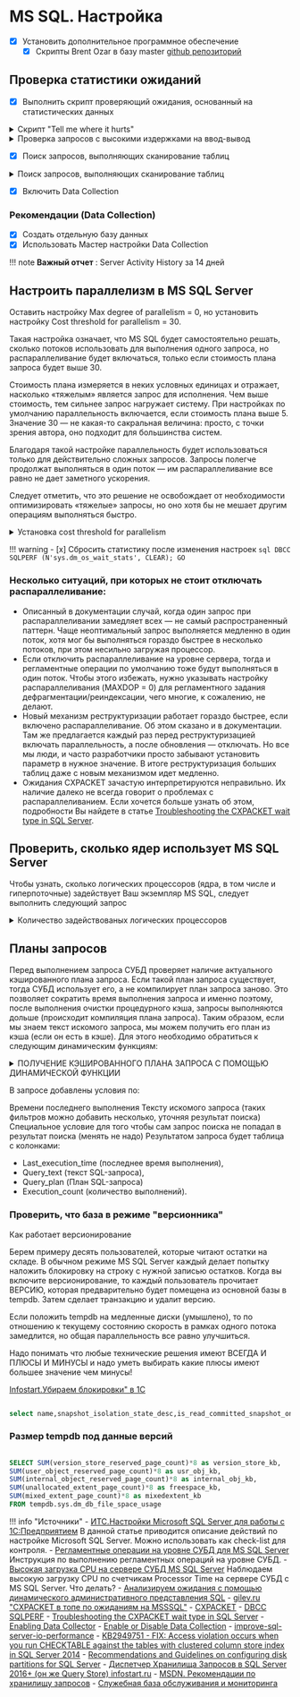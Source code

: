 # MS SQL. Настройка

- [x] Установить дополнительное программное обеспечение
    - [x] Скрипты Brent Ozar в базу master [github репозиторий](https://github.com/BrentOzarULTD/SQL-Server-First-Responder-Kit)

## Проверка статистики ожиданий

- [x] Выполнить скрипт проверяющий ожидания, основанный на статистических данных

<details>
  <summary>Скрипт "Tell me where it hurts"</summary>

``` sql 
-- Last updated October 1, 2021
WITH [Waits] AS
    (SELECT
        [wait_type],
        [wait_time_ms] / 1000.0 AS [WaitS],
        ([wait_time_ms] - [signal_wait_time_ms]) / 1000.0 AS [ResourceS],
        [signal_wait_time_ms] / 1000.0 AS [SignalS],
        [waiting_tasks_count] AS [WaitCount],
        100.0 * [wait_time_ms] / SUM ([wait_time_ms]) OVER() AS [Percentage],
        ROW_NUMBER() OVER(ORDER BY [wait_time_ms] DESC) AS [RowNum]
    FROM sys.dm_os_wait_stats
    WHERE [wait_type] NOT IN (
        -- These wait types are almost 100% never a problem and so they are
        -- filtered out to avoid them skewing the results. Click on the URL
        -- for more information.
        N'BROKER_EVENTHANDLER', -- https://www.sqlskills.com/help/waits/BROKER_EVENTHANDLER
        N'BROKER_RECEIVE_WAITFOR', -- https://www.sqlskills.com/help/waits/BROKER_RECEIVE_WAITFOR
        N'BROKER_TASK_STOP', -- https://www.sqlskills.com/help/waits/BROKER_TASK_STOP
        N'BROKER_TO_FLUSH', -- https://www.sqlskills.com/help/waits/BROKER_TO_FLUSH
        N'BROKER_TRANSMITTER', -- https://www.sqlskills.com/help/waits/BROKER_TRANSMITTER
        N'CHECKPOINT_QUEUE', -- https://www.sqlskills.com/help/waits/CHECKPOINT_QUEUE
        N'CHKPT', -- https://www.sqlskills.com/help/waits/CHKPT
        N'CLR_AUTO_EVENT', -- https://www.sqlskills.com/help/waits/CLR_AUTO_EVENT
        N'CLR_MANUAL_EVENT', -- https://www.sqlskills.com/help/waits/CLR_MANUAL_EVENT
        N'CLR_SEMAPHORE', -- https://www.sqlskills.com/help/waits/CLR_SEMAPHORE
 
        -- Maybe comment this out if you have parallelism issues
        N'CXCONSUMER', -- https://www.sqlskills.com/help/waits/CXCONSUMER
 
        -- Maybe comment these four out if you have mirroring issues
        N'DBMIRROR_DBM_EVENT', -- https://www.sqlskills.com/help/waits/DBMIRROR_DBM_EVENT
        N'DBMIRROR_EVENTS_QUEUE', -- https://www.sqlskills.com/help/waits/DBMIRROR_EVENTS_QUEUE
        N'DBMIRROR_WORKER_QUEUE', -- https://www.sqlskills.com/help/waits/DBMIRROR_WORKER_QUEUE
        N'DBMIRRORING_CMD', -- https://www.sqlskills.com/help/waits/DBMIRRORING_CMD
        N'DIRTY_PAGE_POLL', -- https://www.sqlskills.com/help/waits/DIRTY_PAGE_POLL
        N'DISPATCHER_QUEUE_SEMAPHORE', -- https://www.sqlskills.com/help/waits/DISPATCHER_QUEUE_SEMAPHORE
        N'EXECSYNC', -- https://www.sqlskills.com/help/waits/EXECSYNC
        N'FSAGENT', -- https://www.sqlskills.com/help/waits/FSAGENT
        N'FT_IFTS_SCHEDULER_IDLE_WAIT', -- https://www.sqlskills.com/help/waits/FT_IFTS_SCHEDULER_IDLE_WAIT
        N'FT_IFTSHC_MUTEX', -- https://www.sqlskills.com/help/waits/FT_IFTSHC_MUTEX
  
       -- Maybe comment these six out if you have AG issues
        N'HADR_CLUSAPI_CALL', -- https://www.sqlskills.com/help/waits/HADR_CLUSAPI_CALL
        N'HADR_FILESTREAM_IOMGR_IOCOMPLETION', -- https://www.sqlskills.com/help/waits/HADR_FILESTREAM_IOMGR_IOCOMPLETION
        N'HADR_LOGCAPTURE_WAIT', -- https://www.sqlskills.com/help/waits/HADR_LOGCAPTURE_WAIT
        N'HADR_NOTIFICATION_DEQUEUE', -- https://www.sqlskills.com/help/waits/HADR_NOTIFICATION_DEQUEUE
        N'HADR_TIMER_TASK', -- https://www.sqlskills.com/help/waits/HADR_TIMER_TASK
        N'HADR_WORK_QUEUE', -- https://www.sqlskills.com/help/waits/HADR_WORK_QUEUE
 
        N'KSOURCE_WAKEUP', -- https://www.sqlskills.com/help/waits/KSOURCE_WAKEUP
        N'LAZYWRITER_SLEEP', -- https://www.sqlskills.com/help/waits/LAZYWRITER_SLEEP
        N'LOGMGR_QUEUE', -- https://www.sqlskills.com/help/waits/LOGMGR_QUEUE
        N'MEMORY_ALLOCATION_EXT', -- https://www.sqlskills.com/help/waits/MEMORY_ALLOCATION_EXT
        N'ONDEMAND_TASK_QUEUE', -- https://www.sqlskills.com/help/waits/ONDEMAND_TASK_QUEUE
        N'PARALLEL_REDO_DRAIN_WORKER', -- https://www.sqlskills.com/help/waits/PARALLEL_REDO_DRAIN_WORKER
        N'PARALLEL_REDO_LOG_CACHE', -- https://www.sqlskills.com/help/waits/PARALLEL_REDO_LOG_CACHE
        N'PARALLEL_REDO_TRAN_LIST', -- https://www.sqlskills.com/help/waits/PARALLEL_REDO_TRAN_LIST
        N'PARALLEL_REDO_WORKER_SYNC', -- https://www.sqlskills.com/help/waits/PARALLEL_REDO_WORKER_SYNC
        N'PARALLEL_REDO_WORKER_WAIT_WORK', -- https://www.sqlskills.com/help/waits/PARALLEL_REDO_WORKER_WAIT_WORK
        N'PREEMPTIVE_OS_FLUSHFILEBUFFERS', -- https://www.sqlskills.com/help/waits/PREEMPTIVE_OS_FLUSHFILEBUFFERS
        N'PREEMPTIVE_XE_GETTARGETSTATE', -- https://www.sqlskills.com/help/waits/PREEMPTIVE_XE_GETTARGETSTATE
        N'PVS_PREALLOCATE', -- https://www.sqlskills.com/help/waits/PVS_PREALLOCATE
        N'PWAIT_ALL_COMPONENTS_INITIALIZED', -- https://www.sqlskills.com/help/waits/PWAIT_ALL_COMPONENTS_INITIALIZED
        N'PWAIT_DIRECTLOGCONSUMER_GETNEXT', -- https://www.sqlskills.com/help/waits/PWAIT_DIRECTLOGCONSUMER_GETNEXT
        N'QDS_PERSIST_TASK_MAIN_LOOP_SLEEP', -- https://www.sqlskills.com/help/waits/QDS_PERSIST_TASK_MAIN_LOOP_SLEEP
        N'QDS_ASYNC_QUEUE', -- https://www.sqlskills.com/help/waits/QDS_ASYNC_QUEUE
        N'QDS_CLEANUP_STALE_QUERIES_TASK_MAIN_LOOP_SLEEP',
            -- https://www.sqlskills.com/help/waits/QDS_CLEANUP_STALE_QUERIES_TASK_MAIN_LOOP_SLEEP
        N'QDS_SHUTDOWN_QUEUE', -- https://www.sqlskills.com/help/waits/QDS_SHUTDOWN_QUEUE
        N'REDO_THREAD_PENDING_WORK', -- https://www.sqlskills.com/help/waits/REDO_THREAD_PENDING_WORK
        N'REQUEST_FOR_DEADLOCK_SEARCH', -- https://www.sqlskills.com/help/waits/REQUEST_FOR_DEADLOCK_SEARCH
        N'RESOURCE_QUEUE', -- https://www.sqlskills.com/help/waits/RESOURCE_QUEUE
        N'SERVER_IDLE_CHECK', -- https://www.sqlskills.com/help/waits/SERVER_IDLE_CHECK
        N'SLEEP_BPOOL_FLUSH', -- https://www.sqlskills.com/help/waits/SLEEP_BPOOL_FLUSH
        N'SLEEP_DBSTARTUP', -- https://www.sqlskills.com/help/waits/SLEEP_DBSTARTUP
        N'SLEEP_DCOMSTARTUP', -- https://www.sqlskills.com/help/waits/SLEEP_DCOMSTARTUP
        N'SLEEP_MASTERDBREADY', -- https://www.sqlskills.com/help/waits/SLEEP_MASTERDBREADY
        N'SLEEP_MASTERMDREADY', -- https://www.sqlskills.com/help/waits/SLEEP_MASTERMDREADY
        N'SLEEP_MASTERUPGRADED', -- https://www.sqlskills.com/help/waits/SLEEP_MASTERUPGRADED
        N'SLEEP_MSDBSTARTUP', -- https://www.sqlskills.com/help/waits/SLEEP_MSDBSTARTUP
        N'SLEEP_SYSTEMTASK', -- https://www.sqlskills.com/help/waits/SLEEP_SYSTEMTASK
        N'SLEEP_TASK', -- https://www.sqlskills.com/help/waits/SLEEP_TASK
        N'SLEEP_TEMPDBSTARTUP', -- https://www.sqlskills.com/help/waits/SLEEP_TEMPDBSTARTUP
        N'SNI_HTTP_ACCEPT', -- https://www.sqlskills.com/help/waits/SNI_HTTP_ACCEPT
        N'SOS_WORK_DISPATCHER', -- https://www.sqlskills.com/help/waits/SOS_WORK_DISPATCHER
        N'SP_SERVER_DIAGNOSTICS_SLEEP', -- https://www.sqlskills.com/help/waits/SP_SERVER_DIAGNOSTICS_SLEEP
        N'SQLTRACE_BUFFER_FLUSH', -- https://www.sqlskills.com/help/waits/SQLTRACE_BUFFER_FLUSH
        N'SQLTRACE_INCREMENTAL_FLUSH_SLEEP', -- https://www.sqlskills.com/help/waits/SQLTRACE_INCREMENTAL_FLUSH_SLEEP
        N'SQLTRACE_WAIT_ENTRIES', -- https://www.sqlskills.com/help/waits/SQLTRACE_WAIT_ENTRIES
        N'VDI_CLIENT_OTHER', -- https://www.sqlskills.com/help/waits/VDI_CLIENT_OTHER
        N'WAIT_FOR_RESULTS', -- https://www.sqlskills.com/help/waits/WAIT_FOR_RESULTS
        N'WAITFOR', -- https://www.sqlskills.com/help/waits/WAITFOR
        N'WAITFOR_TASKSHUTDOWN', -- https://www.sqlskills.com/help/waits/WAITFOR_TASKSHUTDOWN
        N'WAIT_XTP_RECOVERY', -- https://www.sqlskills.com/help/waits/WAIT_XTP_RECOVERY
        N'WAIT_XTP_HOST_WAIT', -- https://www.sqlskills.com/help/waits/WAIT_XTP_HOST_WAIT
        N'WAIT_XTP_OFFLINE_CKPT_NEW_LOG', -- https://www.sqlskills.com/help/waits/WAIT_XTP_OFFLINE_CKPT_NEW_LOG
        N'WAIT_XTP_CKPT_CLOSE', -- https://www.sqlskills.com/help/waits/WAIT_XTP_CKPT_CLOSE
        N'XE_DISPATCHER_JOIN', -- https://www.sqlskills.com/help/waits/XE_DISPATCHER_JOIN
        N'XE_DISPATCHER_WAIT', -- https://www.sqlskills.com/help/waits/XE_DISPATCHER_WAIT
        N'XE_TIMER_EVENT' -- https://www.sqlskills.com/help/waits/XE_TIMER_EVENT
        )
    AND [waiting_tasks_count] > 0
    )
SELECT
    MAX ([W1].[wait_type]) AS [WaitType],
    CAST (MAX ([W1].[WaitS]) AS DECIMAL (16,2)) AS [Wait_S],
    CAST (MAX ([W1].[ResourceS]) AS DECIMAL (16,2)) AS [Resource_S],
    CAST (MAX ([W1].[SignalS]) AS DECIMAL (16,2)) AS [Signal_S],
    MAX ([W1].[WaitCount]) AS [WaitCount],
    CAST (MAX ([W1].[Percentage]) AS DECIMAL (5,2)) AS [Percentage],
    CAST ((MAX ([W1].[WaitS]) / MAX ([W1].[WaitCount])) AS DECIMAL (16,4)) AS [AvgWait_S],
    CAST ((MAX ([W1].[ResourceS]) / MAX ([W1].[WaitCount])) AS DECIMAL (16,4)) AS [AvgRes_S],
    CAST ((MAX ([W1].[SignalS]) / MAX ([W1].[WaitCount])) AS DECIMAL (16,4)) AS [AvgSig_S],
    CAST ('https://www.sqlskills.com/help/waits/' + MAX ([W1].[wait_type]) as XML) AS [Help/Info URL]
FROM [Waits] AS [W1]
INNER JOIN [Waits] AS [W2] ON [W2].[RowNum] <= [W1].[RowNum]
GROUP BY [W1].[RowNum]
HAVING SUM ([W2].[Percentage]) - MAX( [W1].[Percentage] ) < 95; -- percentage threshold
GO

```
</details>

<details>  
  <summary>Проверка запросов с высокими издержками на ввод-вывод</summary>

``` sql
SELECT TOP 100
    [Average IO] = (total_logical_reads + total_logical_writes) / qs.execution_count
, [Total IO] = (total_logical_reads + total_logical_writes)
, [Execution count] = qs.execution_count
, [Inpidual Query] = SUBSTRING (qt.text,qs.statement_start_offset/2, 
(CASE WHEN qs.statement_end_offset = -1 
THEN LEN(CONVERT(NVARCHAR(MAX), qt.text)) * 2 
ELSE qs.statement_end_offset END - qs.statement_start_offset)/2) 
, [Parent Query] = qt.text
, DatabaseName = DB_NAME(qt.dbid)
FROM sys.dm_exec_query_stats qs
CROSS APPLY sys.dm_exec_sql_text(qs.sql_handle) as qt
ORDER BY [Average IO] DESC;
```
</details>

- [x] Поиск запросов, выполняющих сканирование таблиц 

<details>  
  <summary>Поиск запросов, выполняющих сканирование таблиц</summary>

``` sql
SELECT o.name AS [Table_Name], x.name AS [Index_Name],
       i.partition_number AS [Partition],
       i.index_id AS [Index_ID], x.type_desc AS [Index_Type],
       i.range_scan_count * 100.0 /
           (i.range_scan_count + i.leaf_insert_count
            + i.leaf_delete_count + i.leaf_update_count
            + i.leaf_page_merge_count + i.singleton_lookup_count
           ) AS [Percent_Scan]
FROM sys.dm_db_index_operational_stats (db_id(), NULL, NULL, NULL) i
JOIN sys.objects o ON o.object_id = i.object_id
JOIN sys.indexes x ON x.object_id = i.object_id AND x.index_id = i.index_id
WHERE (i.range_scan_count + i.leaf_insert_count
       + i.leaf_delete_count + leaf_update_count
       + i.leaf_page_merge_count + i.singleton_lookup_count) != 0
AND objectproperty(i.object_id,'IsUserTable') = 1
ORDER BY [Percent_Scan] ESC
```
</details>


- [x] Включить Data Collection

### Рекомендации (Data Collection)

- [x] Создать отдельную базу данных
- [x] Использовать Мастер настройки Data Collection

!!! note 
    **Важный отчет** : Server Activity History за 14 дней


## Настроить параллелизм в MS SQL Server

Оставить настройку Max degree of parallelism = 0, но установить настройку Cost threshold for parallelism = 30.

Такая настройка означает, что MS SQL будет самостоятельно решать, сколько потоков использовать для выполнения одного запроса, но распараллеливание будет включаться, только если стоимость плана запроса будет выше 30.

Стоимость плана измеряется в неких условных единицах и отражает, насколько «тяжелым» является запрос для исполнения. Чем выше стоимость, тем сильнее запрос нагружает систему. При настройках по умолчанию параллельность включается, если стоимость плана выше 5. Значение 30 — не какая-то сакральная величина: просто, с точки зрения автора, оно подходит для большинства систем.

Благодаря такой настройке параллельность будет использоваться только для действительно сложных запросов. Запросы полегче продолжат выполняться в один поток — им распараллеливание все равно не дает заметного ускорения.

Следует отметить, что это решение не освобождает от необходимости оптимизировать «тяжелые» запросы, но оно хотя бы не мешает другим операциям выполняться быстро.
<details>  
  <summary>Установка cost threshold for parallelism</summary>

``` SQL 
  EXEC sys.sp_configure N'show advanced options', N'1' RECONFIGURE WITH OVERRIDE
  GO
  EXEC sys.sp_configure N'cost threshold for parallelism', N'30'
  GO
  RECONFIGURE WITH OVERRIDE
  GO
  EXEC sys.sp_configure N'show advanced options', N'0' RECONFIGURE WITH OVERRIDE
  GO

```
</details>

!!! warning
    - [x] Сбросить статистику после изменения настроек
    ``` sql
    DBCC SQLPERF (N'sys.dm_os_wait_stats', CLEAR);
    GO
    ```

### Несколько ситуаций, при которых не стоит отключать распараллеливание:

- Описанный в документации случай, когда один запрос при распараллеливании замедляет всех — не самый распространенный паттерн. Чаще неоптимальный запрос выполняется медленно в один поток, хотя мог бы выполняться гораздо быстрее в несколько потоков, при этом несильно загружая процессор.
- Если отключить распараллеливание на уровне сервера, тогда и регламентные операции по умолчанию тоже будут выполняться в один поток. Чтобы этого избежать, нужно указывать настройку распараллеливания (MAXDOP = 0) для регламентного задания дефрагментации/реиндексации, чего многие, к сожалению, не делают.
- Новый механизм реструктуризации работает гораздо быстрее, если включено распараллеливание. Об этом сказано и в документации. Там же предлагается каждый раз перед реструктуризацией включать параллельность, а после обновления — отключать. Но все мы люди, и часто разработчики просто забывают установить параметр в нужное значение. В итоге реструктуризация больших таблиц даже с новым механизмом идет медленно.
- Ожидания CXPACKET зачастую интерпретируются неправильно. Их наличие далеко не всегда говорит о проблемах с распараллеливанием. Если хочется больше узнать об этом, подробности Вы найдете в статье [Troubleshooting the CXPACKET wait type in SQL Server](https://www.sqlshack.com/troubleshooting-the-cxpacket-wait-type-in-sql-server/).


## Проверить, сколько ядер использует MS SQL Server

Чтобы узнать, сколько логических процессоров (ядра, в том числе и гиперпоточные) задействует Ваш экземпляр MS SQL, следует выполнить следующий запрос

<details>  
  <summary>Количество задействованых логических процессоров</summary>

``` SQL 
select * from sys.dm_os_schedulers where status = ‘VISIBLE ONLINE’ and is_online = 1
```
</details>

## Планы запросов

Перед выполнением запроса СУБД проверяет наличие актуального кэшированного плана запроса. Если такой план запроса существует, тогда СУБД использует его, а не компилирует план запроса заново. Это позволяет сократить время выполнения запроса и именно поэтому, после выполнения очистки процедурного кэша, запросы выполняются дольше (происходит компиляция плана запроса). Таким образом, если мы знаем текст искомого запроса, мы можем получить его план из кэша (если он есть в кэше). Для этого необходимо обратиться к следующим динамическим функциям:

<details>  
  <summary>ПОЛУЧЕНИЕ КЭШИРОВАННОГО ПЛАНА ЗАПРОСА С ПОМОЩЬЮ ДИНАМИЧЕСКОЙ ФУНКЦИИ</summary>
``` sql
SELECT TOP 20
	qs.last_execution_time AS Last_execution_time,
	SUBSTRING(qt.text, 
				(qs.statement_start_offset/2) + 1, 
				((CASE qs.statement_end_offset 
						WHEN -1 THEN DATALENGTH(qt.text) 
						ELSE qs.statement_end_offset 
					END - qs.statement_start_offset)/2) + 1) AS Query_text, 
	qp.query_plan AS Query_plan,
	qs.execution_count AS Execution_count
FROM sys.dm_exec_query_stats AS qs
	CROSS APPLY sys.dm_exec_sql_text(qs.sql_handle) AS qt
	CROSS APPLY sys.dm_exec_query_plan(qs.plan_handle) AS qp
WHERE qs.last_execution_time > '2016-08-01 11:30:00.000' /* 1. Date & Time filter */
	and qt.text like '%FROM dbo._AccumRg17539 T1%'	/* 2. SQL query text filter */
	and qt.text not like '%Query Finder%' /* 3. Special condition */
```
</details>



В запросе добавлены условия по:

Времени последнего выполнения
Тексту искомого запроса (таких фильтров можно добавить несколько, уточняя результат поиска)
Специальное условие для того чтобы сам запрос поиска не попадал в результат поиска (менять не надо)
Результатом запроса будет таблица с колонками:
  * Last_execution_time (последнее время выполнения), 
  * Query_text (текст SQL-запроса), 
  * Query_plan (План SQL-запроса) 
  * Execution_count (количество выполнений).


### Проверить, что база в режиме "версионника"

Как работает версионирование

Берем примеру десять пользователей, которые читают остатки на складе.
В обычном режиме MS SQL Server каждый делает попытку наложить блокировку на строку с нужной записью остатков.
Когда вы включите версионирование, то каждый пользователь прочитает ВЕРСИЮ,
которая предварительно будет помещена из основной базы в tempdb.
Затем сделает транзакцию и удалит версию.

Если положить tempdb на медленные диски (умышлено), то по отношению к текущему состоянию скорость в рамках одного потока замедлится, но общая параллельность все равно улучшиться.

Надо понимать что любые технические решения имеют ВСЕГДА И ПЛЮСЫ И МИНУСЫ
и надо уметь выбирать какие плюсы имеют большее значение чем минусы!

[Infostart.Убираем блокировки" в 1С](https://infostart.ru/1c/articles/91879/)

``` sql 

select name,snapshot_isolation_state_desc,is_read_committed_snapshot_on  from sys.databases

```

### Размер tempdb под данные версий 

``` sql 

SELECT SUM(version_store_reserved_page_count)*8 as version_store_kb,
SUM(user_object_reserved_page_count)*8 as usr_obj_kb,
SUM(internal_object_reserved_page_count)*8 as internal_obj_kb,
SUM(unallocated_extent_page_count)*8 as freespace_kb,
SUM(mixed_extent_page_count)*8 as mixedextent_kb
FROM tempdb.sys.dm_db_file_space_usage

```


!!! info "Источники"
     - [ИТС.Настройки Microsoft SQL Server для работы с 1С:Предприятием](https://its.1c.ru/db/metod8dev/content/5904/hdoc) В данной статье приводится описание действий по настройке Microsoft SQL Server. Можно использовать как check-list для контроля.
     - [Регламентные операции на уровне СУБД для MS SQL Server](https://its.1c.ru/db/metod8dev/content/5837/hdoc) Инструкция по выполнению регламентных операций на уровне СУБД.
     - [Высокая загрузка CPU на сервере СУБД MS SQL Server](https://its.1c.ru/db/metod8dev#content:5861:hdoc) Наблюдаем высокую загрузку CPU по счетчикам Processor Time на сервере СУБД c MS SQL Server. Что делать?
     - [Анализируем ожидания с помощью динамического административного представления SQL](https://www.osp.ru/winitpro/2018/02/13054056)
     - [gilev.ru "CXPACKET в топе по ожиданиям на MSSSQL"](http://www.gilev.ru/forum/viewtopic.php?f=18&t=1201&sid=a2f93a47336babab8f21cdf92d9c23fe)
     - [CXPACKET](https://www.sqlskills.com/help/waits/cxpacket/)
     - [DBCC SQLPERF](https://docs.microsoft.com/en-us/sql/t-sql/database-console-commands/dbcc-sqlperf-transact-sql?view=sql-server-ver15)
     - [Troubleshooting the CXPACKET wait type in SQL Server](https://www.sqlshack.com/troubleshooting-the-cxpacket-wait-type-in-sql-server/)
     - [Enabling Data Collector](https://youtu.be/x9citabVt2c)
     - [Enable or Disable Data Collection](https://docs.microsoft.com/en-us/sql/relational-databases/data-collection/enable-or-disable-data-collection?view=sql-server-ver15)
     - [improve-sql-server-io-performance](https://blog.waynesheffield.com/wayne/archive/2016/08/improve-sql-server-io-performance/)
     - [KB2949751 - FIX: Access violation occurs when you run CHECKTABLE against the tables with clustered column store index in SQL Server 2014](https://support.microsoft.com/en-us/topic/kb2949751-fix-access-violation-occurs-when-you-run-checktable-against-the-tables-with-clustered-column-store-index-in-sql-server-2014-825d3ade-505c-57b6-2924-0f520686aadc)
     - [Recommendations and Guidelines on configuring disk partitions for SQL Server](https://support.microsoft.com/en-us/topic/recommendations-and-guidelines-on-configuring-disk-partitions-for-sql-server-a25faa94-509f-370b-0975-ee0b26541aa9)
     - [Диспетчер Хранилища Запросов в SQL Server 2016+ (он же Query Store) infostart.ru](https://infostart.ru/1c/articles/1054413/)
     - [MSDN. Рекомендации по хранилищу запросов](https://docs.microsoft.com/ru-ru/sql/relational-databases/performance/best-practice-with-the-query-store?view=sql-server-ver15)
     - [Служебная база обслуживания и мониторинга](https://github.com/YPermitin/SQLServerTools/tree/master/SQL-Server-Maintenance/Service-Database)